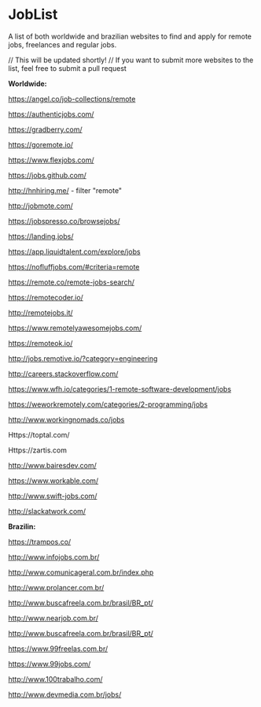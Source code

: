 # JobList
A list of both worldwide and brazilian websites to find and apply for remote jobs, freelances and regular jobs.

// This will be updated shortly!
// If you want to submit more websites to the list, feel free to submit a pull request

**Worldwide:**

https://angel.co/job-collections/remote

https://authenticjobs.com/

https://gradberry.com/

https://goremote.io/

https://www.flexjobs.com/

https://jobs.github.com/

http://hnhiring.me/ - filter "remote"

http://jobmote.com/

https://jobspresso.co/browsejobs/

https://landing.jobs/

https://app.liquidtalent.com/explore/jobs

https://nofluffjobs.com/#criteria=remote

https://remote.co/remote-jobs-search/

https://remotecoder.io/

http://remotejobs.it/

https://www.remotelyawesomejobs.com/

https://remoteok.io/

http://jobs.remotive.io/?category=engineering

http://careers.stackoverflow.com/

https://www.wfh.io/categories/1-remote-software-development/jobs

https://weworkremotely.com/categories/2-programming/jobs

http://www.workingnomads.co/jobs

Https://toptal.com/

Https://zartis.com

http://www.bairesdev.com/

https://www.workable.com/

http://www.swift-jobs.com/

http://slackatwork.com/

**Brazilin:**

https://trampos.co/

http://www.infojobs.com.br/

http://www.comunicageral.com.br/index.php

http://www.prolancer.com.br/

http://www.buscafreela.com.br/brasil/BR_pt/

http://www.nearjob.com.br/

http://www.buscafreela.com.br/brasil/BR_pt/

https://www.99freelas.com.br/

https://www.99jobs.com/

http://www.100trabalho.com/

http://www.devmedia.com.br/jobs/

